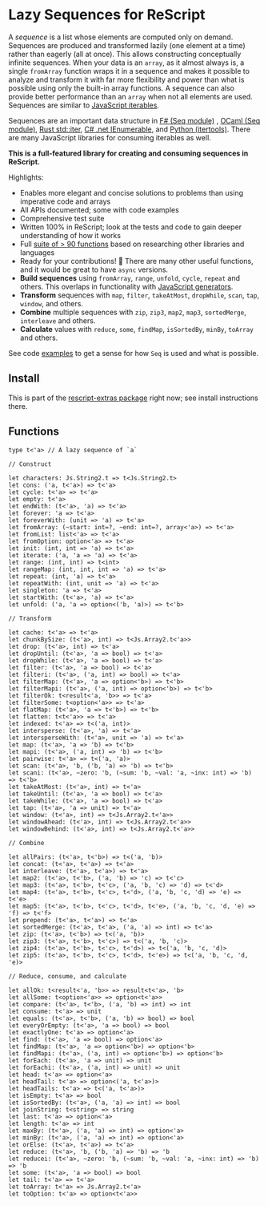 # Lazy Sequences for ReScript

A _sequence_ is a list whose elements are computed only on demand. Sequences are produced and transformed lazily (one element at a time) rather than eagerly (all at once). This allows constructing conceptually infinite sequences. When your data is an `array`, as it almost always is, a single `fromArray` function wraps it in a sequence and makes it possible to analyze and transform it with far more flexibility and power than what is possible using only the built-in array functions. A sequence can also provide better performance than an `array` when not all elements are used. Sequences are similar to [JavaScript iterables](https://developer.mozilla.org/en-US/docs/Web/JavaScript/Reference/Iteration_protocols).

Sequences are an important data structure in [F# (Seq module)](https://fsharp.github.io/fsharp-core-docs/reference/fsharp-collections-seqmodule.html) , [OCaml (Seq module)](https://v2.ocaml.org/api/Seq.html), [Rust std::iter](https://doc.rust-lang.org/std/iter/trait.Iterator.html), [C# .net IEnumerable<T>](https://learn.microsoft.com/en-us/dotnet/api/system.collections.generic.ienumerable-1?view=net-8.0), and [Python (itertools)](https://docs.python.org/3/library/itertools.html). There are many JavaScript libraries for consuming iterables as well.

**This is a full-featured library for creating and consuming sequences in ReScript.**

Highlights:

- Enables more elegant and concise solutions to problems than using imperative code and arrays
- All APIs documented; some with code examples
- Comprehensive test suite
- Written 100% in ReScript; look at the tests and code to gain deeper understanding of how it works
- Full [suite of > 90 functions](#functions) based on researching other libraries and languages
- Ready for your contributions! :two_men_holding_hands: There are many other useful functions, and it would be great to have `async` versions.
- **Build sequences** using `fromArray`, `range`, `unfold`, `cycle`, `repeat` and others. This overlaps in functionality with [JavaScript generators](https://developer.mozilla.org/en-US/docs/Web/JavaScript/Reference/Global_Objects/Generator).
- **Transform** sequences with `map`, `filter`, `takeAtMost`, `dropWhile`, `scan`, `tap`, `window`, and others.
- **Combine** multiple sequences with `zip`, `zip3`, `map2`, `map3`, `sortedMerge`, `interleave` and others.
- **Calculate** values with `reduce`, `some`, `findMap`, `isSortedBy`, `minBy`, `toArray` and others.

See code [examples](src/Extras__SeqSamples.res) to get a sense for how `Seq` is used and what is possible.

## Install

This is part of the [rescript-extras package](README.md) right now; see install instructions there.

## Functions

```rescript
type t<'a> // A lazy sequence of `a`

// Construct

let characters: Js.String2.t => t<Js.String2.t>
let cons: ('a, t<'a>) => t<'a>
let cycle: t<'a> => t<'a>
let empty: t<'a>
let endWith: (t<'a>, 'a) => t<'a>
let forever: 'a => t<'a>
let foreverWith: (unit => 'a) => t<'a>
let fromArray: (~start: int=?, ~end: int=?, array<'a>) => t<'a>
let fromList: list<'a> => t<'a>
let fromOption: option<'a> => t<'a>
let init: (int, int => 'a) => t<'a>
let iterate: ('a, 'a => 'a) => t<'a>
let range: (int, int) => t<int>
let rangeMap: (int, int, int => 'a) => t<'a>
let repeat: (int, 'a) => t<'a>
let repeatWith: (int, unit => 'a) => t<'a>
let singleton: 'a => t<'a>
let startWith: (t<'a>, 'a) => t<'a>
let unfold: ('a, 'a => option<('b, 'a)>) => t<'b>

// Transform

let cache: t<'a> => t<'a>
let chunkBySize: (t<'a>, int) => t<Js.Array2.t<'a>>
let drop: (t<'a>, int) => t<'a>
let dropUntil: (t<'a>, 'a => bool) => t<'a>
let dropWhile: (t<'a>, 'a => bool) => t<'a>
let filter: (t<'a>, 'a => bool) => t<'a>
let filteri: (t<'a>, ('a, int) => bool) => t<'a>
let filterMap: (t<'a>, 'a => option<'b>) => t<'b>
let filterMapi: (t<'a>, ('a, int) => option<'b>) => t<'b>
let filterOk: t<result<'a, 'b>> => t<'a>
let filterSome: t<option<'a>> => t<'a>
let flatMap: (t<'a>, 'a => t<'b>) => t<'b>
let flatten: t<t<'a>> => t<'a>
let indexed: t<'a> => t<('a, int)>
let intersperse: (t<'a>, 'a) => t<'a>
let intersperseWith: (t<'a>, unit => 'a) => t<'a>
let map: (t<'a>, 'a => 'b) => t<'b>
let mapi: (t<'a>, ('a, int) => 'b) => t<'b>
let pairwise: t<'a> => t<('a, 'a)>
let scan: (t<'a>, 'b, ('b, 'a) => 'b) => t<'b>
let scani: (t<'a>, ~zero: 'b, (~sum: 'b, ~val: 'a, ~inx: int) => 'b) => t<'b>
let takeAtMost: (t<'a>, int) => t<'a>
let takeUntil: (t<'a>, 'a => bool) => t<'a>
let takeWhile: (t<'a>, 'a => bool) => t<'a>
let tap: (t<'a>, 'a => unit) => t<'a>
let window: (t<'a>, int) => t<Js.Array2.t<'a>>
let windowAhead: (t<'a>, int) => t<Js.Array2.t<'a>>
let windowBehind: (t<'a>, int) => t<Js.Array2.t<'a>>

// Combine

let allPairs: (t<'a>, t<'b>) => t<('a, 'b)>
let concat: (t<'a>, t<'a>) => t<'a>
let interleave: (t<'a>, t<'a>) => t<'a>
let map2: (t<'a>, t<'b>, ('a, 'b) => 'c) => t<'c>
let map3: (t<'a>, t<'b>, t<'c>, ('a, 'b, 'c) => 'd) => t<'d>
let map4: (t<'a>, t<'b>, t<'c>, t<'d>, ('a, 'b, 'c, 'd) => 'e) => t<'e>
let map5: (t<'a>, t<'b>, t<'c>, t<'d>, t<'e>, ('a, 'b, 'c, 'd, 'e) => 'f) => t<'f>
let prepend: (t<'a>, t<'a>) => t<'a>
let sortedMerge: (t<'a>, t<'a>, ('a, 'a) => int) => t<'a>
let zip: (t<'a>, t<'b>) => t<('a, 'b)>
let zip3: (t<'a>, t<'b>, t<'c>) => t<('a, 'b, 'c)>
let zip4: (t<'a>, t<'b>, t<'c>, t<'d>) => t<('a, 'b, 'c, 'd)>
let zip5: (t<'a>, t<'b>, t<'c>, t<'d>, t<'e>) => t<('a, 'b, 'c, 'd, 'e)>

// Reduce, consume, and calculate

let allOk: t<result<'a, 'b>> => result<t<'a>, 'b>
let allSome: t<option<'a>> => option<t<'a>>
let compare: (t<'a>, t<'b>, ('a, 'b) => int) => int
let consume: t<'a> => unit
let equals: (t<'a>, t<'b>, ('a, 'b) => bool) => bool
let everyOrEmpty: (t<'a>, 'a => bool) => bool
let exactlyOne: t<'a> => option<'a>
let find: (t<'a>, 'a => bool) => option<'a>
let findMap: (t<'a>, 'a => option<'b>) => option<'b>
let findMapi: (t<'a>, ('a, int) => option<'b>) => option<'b>
let forEach: (t<'a>, 'a => unit) => unit
let forEachi: (t<'a>, ('a, int) => unit) => unit
let head: t<'a> => option<'a>
let headTail: t<'a> => option<('a, t<'a>)>
let headTails: t<'a> => t<('a, t<'a>)>
let isEmpty: t<'a> => bool
let isSortedBy: (t<'a>, ('a, 'a) => int) => bool
let joinString: t<string> => string
let last: t<'a> => option<'a>
let length: t<'a> => int
let maxBy: (t<'a>, ('a, 'a) => int) => option<'a>
let minBy: (t<'a>, ('a, 'a) => int) => option<'a>
let orElse: (t<'a>, t<'a>) => t<'a>
let reduce: (t<'a>, 'b, ('b, 'a) => 'b) => 'b
let reducei: (t<'a>, ~zero: 'b, (~sum: 'b, ~val: 'a, ~inx: int) => 'b) => 'b
let some: (t<'a>, 'a => bool) => bool
let tail: t<'a> => t<'a>
let toArray: t<'a> => Js.Array2.t<'a>
let toOption: t<'a> => option<t<'a>>
```
